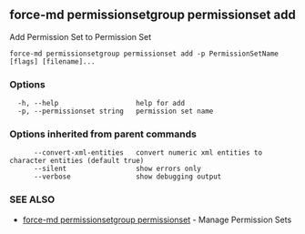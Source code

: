 ## force-md permissionsetgroup permissionset add

Add Permission Set to Permission Set

```
force-md permissionsetgroup permissionset add -p PermissionSetName [flags] [filename]...
```

### Options

```
  -h, --help                   help for add
  -p, --permissionset string   permission set name
```

### Options inherited from parent commands

```
      --convert-xml-entities   convert numeric xml entities to character entities (default true)
      --silent                 show errors only
      --verbose                show debugging output
```

### SEE ALSO

* [force-md permissionsetgroup permissionset](force-md_permissionsetgroup_permissionset.md)	 - Manage Permission Sets

